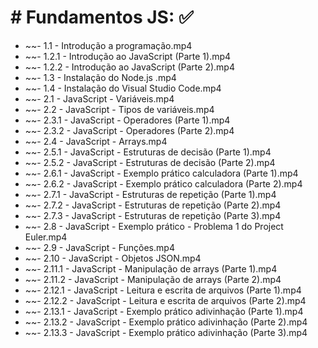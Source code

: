 # # Fundamentos JS: :white_check_mark:

* ~~- 1.1 - Introdução a programação.mp4 
* ~~- 1.2.1 - Introdução ao JavaScript (Parte 1).mp4
* ~~- 1.2.2 - Introdução ao JavaScript (Parte 2).mp4
* ~~- 1.3 - Instalação do Node.js .mp4
* ~~- 1.4 - Instalação do Visual Studio Code.mp4
* ~~- 2.1 - JavaScript - Variáveis.mp4
* ~~- 2.2 - JavaScript - Tipos de variáveis.mp4
* ~~- 2.3.1 -  JavaScript - Operadores (Parte 1).mp4
* ~~- 2.3.2 -  JavaScript - Operadores (Parte 2).mp4
* ~~- 2.4 -  JavaScript - Arrays.mp4
* ~~- 2.5.1 -  JavaScript - Estruturas de decisão (Parte 1).mp4
* ~~- 2.5.2 -  JavaScript - Estruturas de decisão (Parte 2).mp4
* ~~- 2.6.1 -  JavaScript - Exemplo prático calculadora (Parte 1).mp4
* ~~- 2.6.2 -  JavaScript - Exemplo prático calculadora (Parte 2).mp4
* ~~- 2.7.1 -  JavaScript - Estruturas de repetição (Parte 1).mp4
* ~~- 2.7.2 -  JavaScript - Estruturas de repetição (Parte 2).mp4
* ~~- 2.7.3 -  JavaScript - Estruturas de repetição (Parte 3).mp4
* ~~- 2.8 -  JavaScript - Exemplo prático - Problema 1 do Project Euler.mp4
* ~~- 2.9 -  JavaScript - Funções.mp4
* ~~- 2.10 -  JavaScript - Objetos JSON.mp4
* ~~- 2.11.1 -  JavaScript - Manipulação de arrays (Parte 1).mp4
* ~~- 2.11.2 -  JavaScript - Manipulação de arrays (Parte 2).mp4
* ~~- 2.12.1 - JavaScript - Leitura e escrita de arquivos (Parte 1).mp4
* ~~- 2.12.2 - JavaScript - Leitura e escrita de arquivos (Parte 2).mp4
* ~~- 2.13.1 - JavaScript - Exemplo prático adivinhação (Parte 1).mp4
* ~~- 2.13.2 - JavaScript - Exemplo prático adivinhação (Parte 2).mp4
* ~~- 2.13.3 - JavaScript - Exemplo prático adivinhação (Parte 3).mp4
